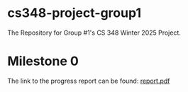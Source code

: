 # cs348-project-group1

The Repository for Group #1's CS 348 Winter 2025 Project. 

# Milestone 0

The link to the progress report can be found: [report.pdf](https://docs.google.com/document/d/1e3PryBrJ6RT2bxPib76dL9ANRlInVWm12EVRgzta7_g/edit?usp=sharing)
